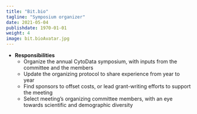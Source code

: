 ```yaml
---
title: "Bit.bio"
tagline: "Symposium organizer"
date: 2021-05-04
publishdate: 1970-01-01
weight: 4
image: bit.bioAvatar.jpg
---
```



- **Responsibilities**
  - Organize the annual CytoData symposium, with inputs from the committee and the members
  - Update the organizing protocol to share experience from year to year
  - Find sponsors to offset costs, or lead grant-writing efforts to support the meeting
  - Select meeting’s organizing committee members, with an eye towards scientific and demographic diversity 

